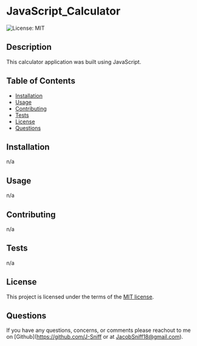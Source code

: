 # JavaScript_Calculator

  ![License: MIT](https://img.shields.io/badge/License-MIT-yellow.svg)

## Description

  This calculator application was built using JavaScript.

## Table of Contents

- [Installation](#installation)
- [Usage](#usage)
- [Contributing](#contributing)
- [Tests](#tests)
- [License](#license)
- [Questions](#questions)

## Installation

  n/a

## Usage

  n/a

## Contributing

  n/a

## Tests

  n/a
  
## License

This project is licensed under the terms of the [MIT license](https://opensource.org/licenses/MIT).
    

## Questions

  If you have any questions, concerns, or comments please reachout to me on [Github](https://github.com/J-Sniff or at JacobSniff18@gmail.com).

